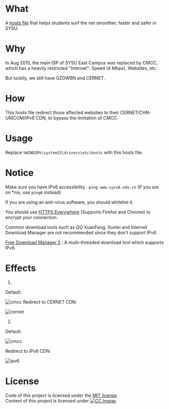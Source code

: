 # What

A [hosts file](https://raw.githubusercontent.com/LGA1150/SYSUv6-hosts/master/hosts) that helps students surf the net smoother, faster and safer in SYSU.

# Why

In Aug 2015, the main ISP of SYSU East Campus was replaced by CMCC, which has a heavily restricted "Internet": Speed (4 Mbps), Websites, etc. 

But luckily, we still have GZGWBN and CERNET.

# How

This hosts file redirect those affected websites to their CERNET/CHN-UNICOM/IPv6 CDN, to bypass the limitation of CMCC.

# Usage

Replace `%WINDIR%\system32\drivers\etc\hosts` with this hosts file.

# Notice

Make sure you have IPv6 accessibility : `ping www.sysu6.edu.cn` (If you are on *nix, use `ping6` instead)

If you are using an anti-virus software, you should whitelist it.

You should use [HTTPS Everywhere](https://www.eff.org/https-everywhere/) (Supports Firefox and Chrome) to encrypt your connection.

Common download tools such as QQ XuanFeng, Xunlei and Internet Download Manager are not recommended since they don't support IPv6.

[Free Download Manager 5](http://www.freedownloadmanager.org/landing5.htm) : A multi-threaded download tool which supports IPv6.

# Effects
1.

Default:

![cmcc](https://cloud.githubusercontent.com/assets/9155358/11761091/7eae6bae-a0ef-11e5-8818-759a55bce065.PNG)
Redirect to CERNET CDN:

![cernet](https://cloud.githubusercontent.com/assets/9155358/11761092/82ec596a-a0ef-11e5-866c-aa4b8994db16.PNG)

2.

Default:

![cmcc](https://cloud.githubusercontent.com/assets/9155358/11761130/f290c3f4-a0f0-11e5-843b-b59659dee977.PNG)

Redirect to IPv6 CDN:

![ipv6](https://cloud.githubusercontent.com/assets/9155358/11761131/f56fcdc2-a0f0-11e5-8b67-4bce1a5268ea.PNG)

# License
Code of this project is licensed under the [MIT license](LICENSE).  
Content of this project is licensed under [![CC Image]][CC BY-NC-SA 3.0].

[CC Image]: https://licensebuttons.net/l/by-nc-sa/3.0/88x31.png
[CC BY-NC-SA 3.0]: https://creativecommons.org/licenses/by-nc-sa/3.0/
